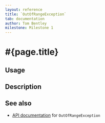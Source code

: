 ```yaml
---
layout: reference
title: `OutOfRangeException`
tab: documentation
author: Tom Bentley
milestone: Milestone 1
---
```


# #{page.title}

## Usage 

## Description

## See also

* [API documentation](#{site.urls.apidoc}/ceylon/language/OutOfRangeException.html) for `OutOfRangeException`

